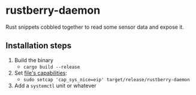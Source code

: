 # rustberry-daemon
Rust snippets cobbled together to read some sensor data and expose it.

## Installation steps
1. Build the binary 
   - `cargo build --release`
2. Set [file's capabilities](https://stackoverflow.com/questions/7635515/how-to-set-cap-sys-nice-capability-to-a-linux-user):
   - `sudo setcap 'cap_sys_nice=eip' target/release/rustberry-daemon`
3. Add a `systemctl` unit or whatever